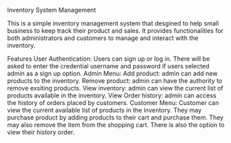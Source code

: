 Inventory System Management

This is a simple inventory management system that desgined to help small business to keep track their product and sales. It provides functionalities for both administrators 
and customers to manage and interact with the inventory.

Features
User Authentication: Users can sign up or log in. There will be asked to enter the credential username and password if users selected admin as a sign up option.
Admin Menu:     Add product: admin can add new products to the inventory.
                Remove product: admin can have the authority to remove exsiting products.
                View inventory: admin can view the current list of products available in the inventory.
                View Order history: admin can access the history of orders placed by customers.
Customer Menu:  Customer can view the current available list of products in the inventory. They may purchase product by adding products to their cart and purchase them. 
They may also remove the item from the shopping cart. There is also the option to view their history order.
                

